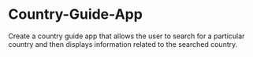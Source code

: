 # Country-Guide-App
Create a country guide app that allows the user to search for a particular country and then displays information related to the searched country.
